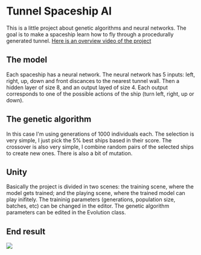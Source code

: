 # Tunnel Spaceship AI

This is a little project about genetic algorithms and neural networks. The goal is to make a spaceship learn how to fly through a procedurally generated tunnel. [Here is an overview video of the project](www.google.com)

## The model

Each spaceship has a neural network. The neural network has 5 inputs: left, right, up, down and front discances to the nearest tunnel wall. Then a hidden layer of size 8, and an output layed of size 4. Each output corresponds to one of the possible actions of the ship (turn left, right, up or down).

## The genetic algorithm

In this case I'm using generations of 1000 individuals each. The selection is very simple, I just pick the 5% best ships based in their score. The crossover is also very simple, I combine random pairs of the selected ships to create new ones. There is also a bit of mutation.

## Unity

Basically the project is divided in two scenes: the training scene, where the model gets trained; and the playing scene, where the trained model can play inifitely. The traininig parameters (generations, population size, batches, etc) can be changed in the editor. The genetic algorithm parameters can be edited in the Evolution class.

## End result

![](preview.gif)
